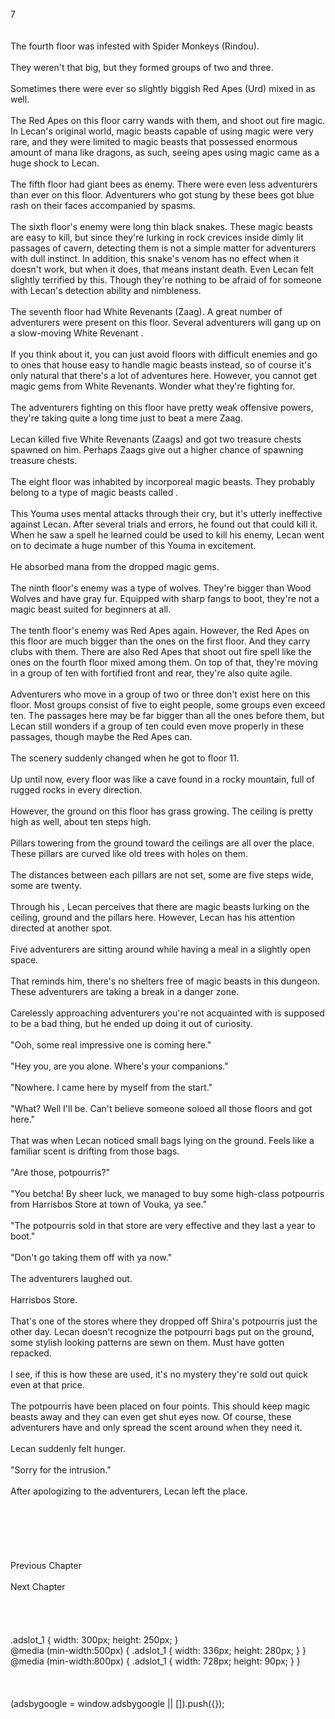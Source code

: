 <br/>
7<br/>
<br/>
<br/>
The fourth floor was infested with Spider Monkeys (Rindou).<br/>
<br/>
They weren't that big, but they formed groups of two and three.<br/>
<br/>
Sometimes there were ever so slightly biggish Red Apes (Urd) mixed in as well.<br/>
<br/>
The Red Apes on this floor carry wands with them, and shoot out fire magic. In Lecan's original world, magic beasts capable of using magic were very rare, and they were limited to magic beasts that possessed enormous amount of mana like dragons, as such, seeing apes using magic came as a huge shock to Lecan.<br/>
<br/>
The fifth floor had giant bees as enemy. There were even less adventurers than ever on this floor. Adventurers who got stung by these bees got blue rash on their faces accompanied by spasms.<br/>
<br/>
The sixth floor's enemy were long thin black snakes. These magic beasts are easy to kill, but since they're lurking in rock crevices inside dimly lit passages of cavern, detecting them is not a simple matter for adventurers with dull instinct. In addition, this snake's venom has no effect when it doesn't work, but when it does, that means instant death. Even Lecan felt slightly terrified by this. Though they're nothing to be afraid of for someone with Lecan's detection ability and nimbleness.<br/>
<br/>
The seventh floor had White Revenants (Zaag). A great number of adventurers were present on this floor. Several adventurers will gang up on a slow-moving White Revenant .<br/>
<br/>
If you think about it, you can just avoid floors with difficult enemies and go to ones that house easy to handle magic beasts instead, so of course it's only natural that there's a lot of adventures here. However, you cannot get magic gems from White Revenants. Wonder what they're fighting for.<br/>
<br/>
The adventurers fighting on this floor have pretty weak offensive powers, they're taking quite a long time just to beat a mere Zaag.<br/>
<br/>
Lecan killed five White Revenants (Zaags) and got two treasure chests spawned on him. Perhaps Zaags give out a higher chance of spawning treasure chests.<br/>
<br/>
The eight floor was inhabited by incorporeal magic beasts. They probably belong to a type of magic beasts called <Youma>.<br/>
<br/>
This Youma uses mental attacks through their cry, but it's utterly ineffective against Lecan. After several trials and errors, he found out that <Lamplight (Parm)> could kill it. When he saw a spell he learned could be used to kill his enemy, Lecan went on to decimate a huge number of this Youma in excitement.<br/>
<br/>
He absorbed mana from the dropped magic gems.<br/>
<br/>
The ninth floor's enemy was a type of wolves. They're bigger than Wood Wolves and have gray fur. Equipped with sharp fangs to boot, they're not a magic beast suited for beginners at all.<br/>
<br/>
The tenth floor's enemy was Red Apes again. However, the Red Apes on this floor are much bigger than the ones on the first floor. And they carry clubs with them. There are also Red Apes that shoot out fire spell like the ones on the fourth floor mixed among them. On top of that, they're moving in a group of ten with fortified front and rear, they're also quite agile.<br/>
<br/>
Adventurers who move in a group of two or three don't exist here on this floor. Most groups consist of five to eight people, some groups even exceed ten. The passages here may be far bigger than all the ones before them, but Lecan still wonders if a group of ten could even move properly in these passages, though maybe the Red Apes can.<br/>
<br/>
The scenery suddenly changed when he got to floor 11.<br/>
<br/>
Up until now, every floor was like a cave found in a rocky mountain, full of rugged rocks in every direction.<br/>
<br/>
However, the ground on this floor has grass growing. The ceiling is pretty high as well, about ten steps high.<br/>
<br/>
Pillars towering from the ground toward the ceilings are all over the place. These pillars are curved like old trees with holes on them.<br/>
<br/>
The distances between each pillars are not set, some are five steps wide, some are twenty.<br/>
<br/>
Through his <Life Detection>, Lecan perceives that there are magic beasts lurking on the ceiling, ground and the pillars here. However, Lecan has his attention directed at another spot.<br/>
<br/>
Five adventurers are sitting around while having a meal in a slightly open space.<br/>
<br/>
That reminds him, there's no shelters free of magic beasts in this dungeon. These adventurers are taking a break in a danger zone.<br/>
<br/>
Carelessly approaching adventurers you're not acquainted with is supposed to be a bad thing, but he ended up doing it out of curiosity.<br/>
<br/>
"Ooh, some real impressive one is coming here."<br/>
<br/>
"Hey you, are you alone. Where's your companions."<br/>
<TLN: If you're reading this novel at any other site than Sousetsuka .com you might be reading an unedited, uncorrected version of the novel.><br/>
"Nowhere. I came here by myself from the start."<br/>
<br/>
"What? Well I'll be. Can't believe someone soloed all those floors and got here."<br/>
<br/>
That was when Lecan noticed small bags lying on the ground. Feels like a familiar scent is drifting from those bags.<br/>
<br/>
"Are those, potpourris?"<br/>
<br/>
"You betcha! By sheer luck, we managed to buy some high-class potpourris from Harrisbos Store at town of Vouka, ya see."<br/>
<br/>
"The potpourris sold in that store are very effective and they last a year to boot."<br/>
<br/>
"Don't go taking them off with ya now."<br/>
<br/>
The adventurers laughed out.<br/>
<br/>
Harrisbos Store.<br/>
<br/>
That's one of the stores where they dropped off Shira's potpourris just the other day. Lecan doesn't recognize the potpourri bags put on the ground, some stylish looking patterns are sewn on them. Must have gotten repacked.<br/>
<br/>
I see, if this is how these are used, it's no mystery they're sold out quick even at that price.<br/>
<br/>
The potpourris have been placed on four points. This should keep magic beasts away and they can even get shut eyes now. Of course, these adventurers have <Box (Ruuf)> and only spread the scent around when they need it.<br/>
<br/>
Lecan suddenly felt hunger.<br/>
<br/>
"Sorry for the intrusion."<br/>
<br/>
After apologizing to the adventurers, Lecan left the place.<br/>
<br/>
<br/>
<br/>
<br/>
<br/>
<br/>
Previous Chapter<br/>
<br/>
Next Chapter<br/>
<br/>
<br/>
<br/>
<br/>
.adslot_1 { width: 300px; height: 250px; }<br/>
@media (min-width:500px) { .adslot_1 { width: 336px; height: 280px; } }<br/>
@media (min-width:800px) { .adslot_1 { width: 728px; height: 90px; } }<br/>
<br/>
<br/>
<br/>
(adsbygoogle = window.adsbygoogle || []).push({});<br/>
<br/>
<br/>
<br/>
<br/>
